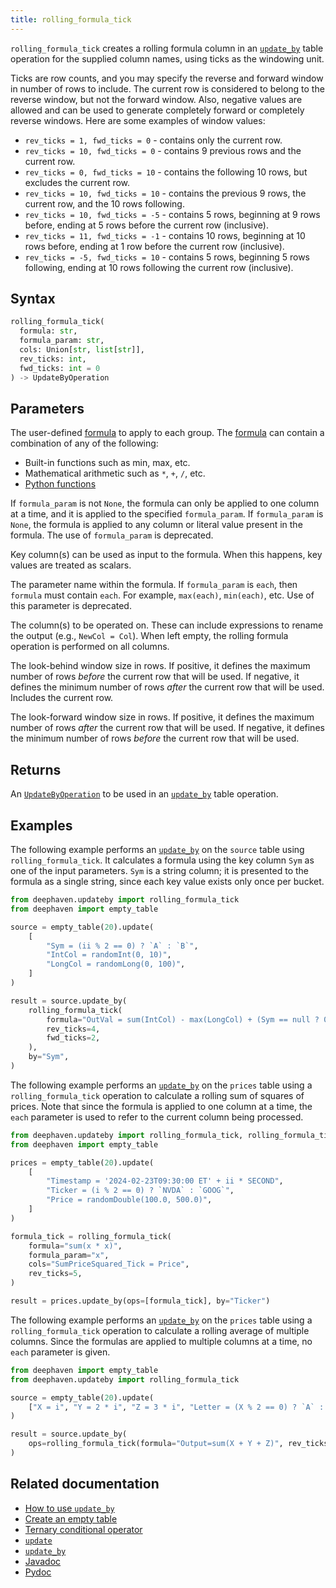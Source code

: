 ```yaml
---
title: rolling_formula_tick
---
```


`rolling_formula_tick` creates a rolling formula column in an [`update_by`](./updateBy.md) table operation for the supplied column names, using ticks as the windowing unit.

Ticks are row counts, and you may specify the reverse and forward window in number of rows to include. The current row is considered to belong to the reverse window, but not the forward window. Also, negative values are allowed and can be used to generate completely forward or completely reverse windows. Here are some examples of window values:

- `rev_ticks = 1, fwd_ticks = 0` - contains only the current row.
- `rev_ticks = 10, fwd_ticks = 0` - contains 9 previous rows and the current row.
- `rev_ticks = 0, fwd_ticks = 10` - contains the following 10 rows, but excludes the current row.
- `rev_ticks = 10, fwd_ticks = 10` - contains the previous 9 rows, the current row, and the 10 rows following.
- `rev_ticks = 10, fwd_ticks = -5` - contains 5 rows, beginning at 9 rows before, ending at 5 rows before the current row (inclusive).
- `rev_ticks = 11, fwd_ticks = -1` - contains 10 rows, beginning at 10 rows before, ending at 1 row before the current row (inclusive).
- `rev_ticks = -5, fwd_ticks = 10` - contains 5 rows, beginning 5 rows following, ending at 10 rows following the current row (inclusive).

## Syntax

```python syntax
rolling_formula_tick(
  formula: str,
  formula_param: str,
  cols: Union[str, list[str]],
  rev_ticks: int,
  fwd_ticks: int = 0
) -> UpdateByOperation
```

## Parameters

<ParamTable>
<Param name="formula" type="str">

The user-defined [formula](../../../how-to-guides/formulas.md) to apply to each group. The [formula](../../../how-to-guides/formulas.md) can contain a combination of any of the following:

- Built-in functions such as min, max, etc.
- Mathematical arithmetic such as `*`, `+`, `/`, etc.
- [Python functions](../../../how-to-guides/python-functions.md)

If `formula_param` is not `None`, the formula can only be applied to one column at a time, and it is applied to the specified `formula_param`. If `formula_param` is `None`, the formula is applied to any column or literal value present in the formula. The use of `formula_param` is deprecated.

Key column(s) can be used as input to the formula. When this happens, key values are treated as scalars.

</Param>
<Param name="formula_param" type="str">

The parameter name within the formula. If `formula_param` is `each`, then `formula` must contain `each`. For example, `max(each)`, `min(each)`, etc. Use of this parameter is deprecated.

</Param>
<Param name="cols" type="Union[str, list[str]]">

The column(s) to be operated on. These can include expressions to rename the output (e.g., `NewCol = Col`). When left empty, the rolling formula operation is performed on all columns.

</Param>
<Param name="rev_ticks" type="int">

The look-behind window size in rows. If positive, it defines the maximum number of rows _before_ the current row that will be used. If negative, it defines the minimum number of rows _after_ the current row that will be used. Includes the current row.

</Param>
<Param name="fwd_ticks" type="int">

The look-forward window size in rows. If positive, it defines the maximum number of rows _after_ the current row that will be used. If negative, it defines the minimum number of rows _before_ the current row that will be used.

</Param>
</ParamTable>

## Returns

An [`UpdateByOperation`](./updateBy.md#parameters) to be used in an [`update_by`](./updateBy.md) table operation.

## Examples

The following example performs an [`update_by`](./updateBy.md) on the `source` table using `rolling_formula_tick`. It calculates a formula using the key column `Sym` as one of the input parameters. `Sym` is a string column; it is presented to the formula as a single string, since each key value exists only once per bucket.

```python order=source,result
from deephaven.updateby import rolling_formula_tick
from deephaven import empty_table

source = empty_table(20).update(
    [
        "Sym = (ii % 2 == 0) ? `A` : `B`",
        "IntCol = randomInt(0, 10)",
        "LongCol = randomLong(0, 100)",
    ]
)

result = source.update_by(
    rolling_formula_tick(
        formula="OutVal = sum(IntCol) - max(LongCol) + (Sym == null ? 0 : Sym.length())",
        rev_ticks=4,
        fwd_ticks=2,
    ),
    by="Sym",
)
```

The following example performs an [`update_by`](./updateBy.md) on the `prices` table using a `rolling_formula_tick` operation to calculate a rolling sum of squares of prices. Note that since the formula is applied to one column at a time, the `each` parameter is used to refer to the current column being processed.

```python order=prices,result
from deephaven.updateby import rolling_formula_tick, rolling_formula_time
from deephaven import empty_table

prices = empty_table(20).update(
    [
        "Timestamp = '2024-02-23T09:30:00 ET' + ii * SECOND",
        "Ticker = (i % 2 == 0) ? `NVDA` : `GOOG`",
        "Price = randomDouble(100.0, 500.0)",
    ]
)

formula_tick = rolling_formula_tick(
    formula="sum(x * x)",
    formula_param="x",
    cols="SumPriceSquared_Tick = Price",
    rev_ticks=5,
)

result = prices.update_by(ops=[formula_tick], by="Ticker")
```

The following example performs an [`update_by`](./updateBy.md) on the `prices` table using a `rolling_formula_tick` operation to calculate a rolling average of multiple columns. Since the formulas are applied to multiple columns at a time, no `each` parameter is given.

```python order=source,result
from deephaven import empty_table
from deephaven.updateby import rolling_formula_tick

source = empty_table(20).update(
    ["X = i", "Y = 2 * i", "Z = 3 * i", "Letter = (X % 2 == 0) ? `A` : `B`"]
)

result = source.update_by(
    ops=rolling_formula_tick(formula="Output=sum(X + Y + Z)", rev_ticks=5), by="Letter"
)
```

## Related documentation

- [How to use `update_by`](../../../how-to-guides/rolling-aggregations.md)
- [Create an empty table](../../../how-to-guides/new-and-empty-table.md#empty_table)
- [Ternary conditional operator](../../../how-to-guides/ternary-if-how-to.md)
- [`update`](../select/update.md)
- [`update_by`](./updateBy.md)
- [Javadoc](https://deephaven.io/core/javadoc/io/deephaven/api/updateby/UpdateByOperation.html#RollingGroup(long,long,java.lang.String...))
- [Pydoc](/core/pydoc/code/deephaven.updateby.html#deephaven.updateby.rolling_group_tick)
